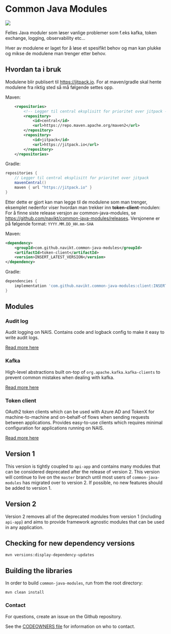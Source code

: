 # Common Java Modules

[![](https://jitpack.io/v/navikt/common-java-modules.svg)](https://jitpack.io/#navikt/common-java-modules)

Felles Java moduler som løser vanlige problemer som f.eks kafka, token exchange, logging, observability etc...

Hver av modulene er laget for å løse et spesifikt behov og man kan plukke og mikse de modulene man trenger etter behov.

## Hvordan ta i bruk

Modulene blir publisert til https://jitpack.io. For at maven/gradle skal hente modulene fra riktig sted så må følgende settes opp.

Maven:
```xml
    <repositories>
        <!-- Legger til central eksplisitt for prioritet over jitpack -->
        <repository>
            <id>central</id>
            <url>https://repo.maven.apache.org/maven2</url>
        </repository>
        <repository>
            <id>jitpack</id>
            <url>https://jitpack.io</url>
        </repository>
    </repositories>
```

Gradle:
```groovy
repositories {
    // Legger til central eksplisitt for prioritet over jitpack
    mavenCentral()
    maven { url "https://jitpack.io" }
}
```

Etter dette er gjort kan man legge til de modulene som man trenger, eksemplet nedenfor viser hvordan man trekker inn **token-client**-modulen:
For å finne siste release versjon av common-java-modules, se https://github.com/navikt/common-java-modules/releases.
Versjonene er på følgende format: `YYYY.MM.DD_HH.mm-SHA`

Maven:
```xml
<dependency>
    <groupId>com.github.navikt.common-java-modules</groupId>
    <artifactId>token-client</artifactId>
    <version>INSERT_LATEST_VERSION</version>
</dependency>
```

Gradle:
```groovy
dependencies {
    implementation 'com.github.navikt.common-java-modules:client:INSERT_LATEST_VERSION'
}
```

## Modules

### Audit log
Audit logging on NAIS. Contains code and logback config to make it easy to write audit logs.

[Read more here](audit-log/README.md)

### Kafka
High-level abstractions built on-top of `org.apache.kafka.kafka-clients` to prevent common mistakes when dealing with kafka.

[Read more here](kafka/README.md)

### Token client
OAuth2 token clients which can be used with Azure AD and TokenX for machine-to-machine and on-behalf-of flows when sending requests between applications. 
Provides easy-to-use clients which requires minimal configuration for applications running on NAIS.

[Read more here](token-client/README.md)

## Version 1
This version is tightly coupled to `api-app` and contains many modules that can be considered deprecated after the release of version 2.
This version will continue to live on the `master` branch until most users of `common-java-modules` has migrated over to version 2.
If possible, no new features should be added to version 1.

## Version 2
Version 2 removes all of the deprecated modules from version 1 (including `api-app`) and aims to provide framework agnostic modules that can be used in any application.

## Checking for new dependency versions

```shell
mvn versions:display-dependency-updates
```

## Building the libraries

In order to build `common-java-modules`, run from the root directory:

```shell
mvn clean install
```

### Contact

For questions, create an issue on the Github repository.

See the [CODEOWNERS file](CODEOWNERS) for information on who to contact.
